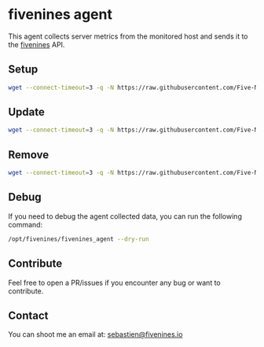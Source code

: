# fivenines agent

This agent collects server metrics from the monitored host and sends it to the [fivenines](https://fivenines.io) API.

## Setup

```bash
wget --connect-timeout=3 -q -N https://raw.githubusercontent.com/Five-Nines-io/five_nines_agent/main/fivenines_setup.sh && sudo bash fivenines_setup.sh TOKEN
```

## Update

```bash
wget --connect-timeout=3 -q -N https://raw.githubusercontent.com/Five-Nines-io/five_nines_agent/main/fivenines_update.sh && sudo bash fivenines_update.sh
```

## Remove

```bash
wget --connect-timeout=3 -q -N https://raw.githubusercontent.com/Five-Nines-io/five_nines_agent/main/fivenines_uninstall.sh && sudo bash fivenines_uninstall.sh
```

## Debug

If you need to debug the agent collected data, you can run the following command:

```bash
/opt/fivenines/fivenines_agent --dry-run
```

## Contribute

Feel free to open a PR/issues if you encounter any bug or want to contribute.

## Contact

You can shoot me an email at: [sebastien@fivenines.io](mailto:sebastien@fivenines.io)
